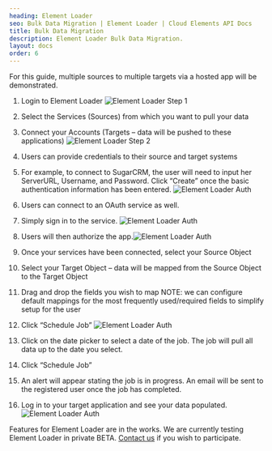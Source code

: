 ```yaml
---
heading: Element Loader
seo: Bulk Data Migration | Element Loader | Cloud Elements API Docs
title: Bulk Data Migration
description: Element Loader Bulk Data Migration.
layout: docs
order: 6
---
```


For this guide, multiple sources to multiple targets via a hosted app will be demonstrated.

1. Login to Element Loader
![Element Loader Step 1](http://cloud-elements.com/wp-content/uploads/2015/05/Bulkloader1.png)

2. Select the Services (Sources) from which you want to pull your data

3. Connect your Accounts (Targets – data will be pushed to these applications)
![Element Loader Step 2](http://cloud-elements.com/wp-content/uploads/2015/05/Bulkloader2.png)


3. Users can provide credentials to their source and target systems

3. For example, to connect to SugarCRM, the user will need to input her ServerURL, Username, and Password. Click “Create” once the basic authentication information has been entered.
![Element Loader Auth](http://cloud-elements.com/wp-content/uploads/2015/05/Bulkloader7.png)

3. Users can connect to an OAuth service as well.

3. Simply sign in to the service.
![Element Loader Auth](http://cloud-elements.com/wp-content/uploads/2015/05/Bulkloader5.png)

3. Users will then authorize the app.![Element Loader Auth](http://cloud-elements.com/wp-content/uploads/2015/05/Bulkloader6.png)

4. Once your services have been connected, select your Source Object

5. Select your Target Object – data will be mapped from the Source Object to the Target Object

6. Drag and drop the fields you wish to map NOTE:  we can configure default mappings for the most frequently used/required fields to simplify setup for the user

7. Click “Schedule Job”
![Element Loader Auth](http://cloud-elements.com/wp-content/uploads/2015/05/Bulkloader3.png)

8. Click on the date picker to select a date of the job. The job will pull all data up to the date you select.

9. Click “Schedule Job”

10. An alert will appear stating the job is in progress. An email will be sent to the registered user once the job has completed.

11. Log in to your target application and see your data populated.
![Element Loader Auth](http://cloud-elements.com/wp-content/uploads/2015/05/Bulkloader4.png)

Features for Element Loader are in the works. We are currently testing Element Loader in private BETA. [Contact us](mailto:info@cloud-elements.com) if you wish to participate.
